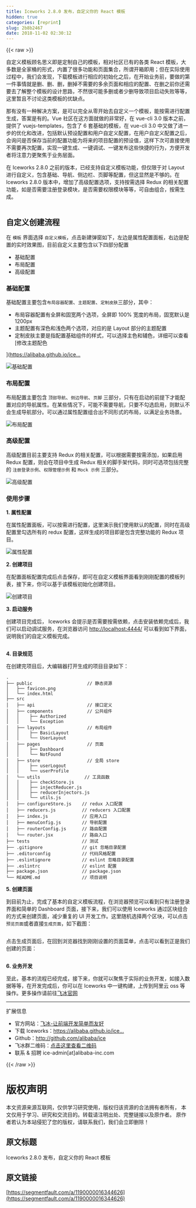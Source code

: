 ```yaml
---
title: Iceworks 2.8.0 发布，自定义你的 React 模板
hidden: true
categories: [reprint]
slug: 2b8b2467
date: 2018-11-02 02:30:12
---
```


{{< raw >}}
<p>&#x81EA;&#x5B9A;&#x4E49;&#x6A21;&#x677F;&#x987E;&#x540D;&#x601D;&#x4E49;&#x5373;&#x662F;&#x5B9A;&#x5236;&#x81EA;&#x5DF1;&#x7684;&#x6A21;&#x677F;&#xFF0C;&#x76F8;&#x5BF9;&#x793E;&#x533A;&#x5DF2;&#x6709;&#x7684;&#x5404;&#x7C7B; React &#x6A21;&#x677F;&#xFF0C;&#x5927;&#x591A;&#x6570;&#x662F;&#x5168;&#x5BB6;&#x6876;&#x7684;&#x5F62;&#x5F0F;&#xFF0C;&#x5185;&#x7F6E;&#x4E86;&#x5F88;&#x591A;&#x529F;&#x80FD;&#x548C;&#x9875;&#x9762;&#x96C6;&#x5408;&#xFF0C;&#x6240;&#x8C13;&#x5F00;&#x7BB1;&#x5373;&#x7528;&#xFF1B;&#x4F46;&#x5728;&#x5B9E;&#x9645;&#x4F7F;&#x7528;&#x8FC7;&#x7A0B;&#x4E2D;&#xFF0C;&#x6211;&#x4EEC;&#x4F1A;&#x53D1;&#x73B0;&#xFF0C;&#x4E0B;&#x8F7D;&#x6A21;&#x677F;&#x8FDB;&#x884C;&#x76F8;&#x5E94;&#x7684;&#x521D;&#x59CB;&#x5316;&#x4E4B;&#x540E;&#xFF0C;&#x5728;&#x5F00;&#x59CB;&#x4E1A;&#x52A1;&#x524D;&#xFF0C;&#x8981;&#x505A;&#x7684;&#x7B2C;&#x4E00;&#x4EF6;&#x4E8B;&#x60C5;&#x5C31;&#x662F;&#x5220;&#x3001;&#x5220;&#x3001;&#x5220;&#xFF0C;&#x5220;&#x6389;&#x4E0D;&#x9700;&#x8981;&#x7684;&#x591A;&#x4F59;&#x9875;&#x9762;&#x548C;&#x76F8;&#x5E94;&#x7684;&#x914D;&#x7F6E;&#x3001;&#x5728;&#x5220;&#x4E4B;&#x524D;&#x4F60;&#x8FD8;&#x9700;&#x8981;&#x53BB;&#x4E86;&#x89E3;&#x6574;&#x4E2A;&#x6A21;&#x677F;&#x7684;&#x8BBE;&#x8BA1;&#x601D;&#x8DEF;&#xFF0C;&#x4E0D;&#x7136;&#x5F88;&#x53EF;&#x80FD;&#x591A;&#x5220;&#x6216;&#x8005;&#x5C11;&#x5220;&#x5BFC;&#x81F4;&#x9879;&#x76EE;&#x542F;&#x52A8;&#x5931;&#x8D25;&#x7B49;&#x7B49;&#xFF0C;&#x8FD9;&#x91CC;&#x6682;&#x4E14;&#x4E0D;&#x8BA8;&#x8BBA;&#x8FD9;&#x7C7B;&#x6A21;&#x677F;&#x7684;&#x4F18;&#x7F3A;&#x70B9;&#x3002;</p><p>&#x90A3;&#x6709;&#x6CA1;&#x6709;&#x4E00;&#x79CD;&#x89E3;&#x51B3;&#x65B9;&#x6848;&#xFF0C;&#x662F;&#x53EF;&#x4EE5;&#x5B8C;&#x5168;&#x4ECE;&#x96F6;&#x5F00;&#x59CB;&#x53BB;&#x81EA;&#x5B9A;&#x4E49;&#x4E00;&#x4E2A;&#x6A21;&#x677F;&#xFF0C;&#x80FD;&#x6309;&#x9700;&#x8FDB;&#x884C;&#x914D;&#x7F6E;&#x751F;&#x6210;&#xFF0C;&#x7B54;&#x6848;&#x662F;&#x6709;&#x7684;&#x3002;Vue &#x793E;&#x533A;&#x5728;&#x8FD9;&#x65B9;&#x9762;&#x5C31;&#x505A;&#x7684;&#x975E;&#x5E38;&#x597D;&#xFF0C;&#x5728; vue-cli 3.0 &#x7248;&#x672C;&#x4E4B;&#x524D;&#xFF0C;&#x63D0;&#x4F9B;&#x4E86; vuejs-templates&#xFF0C;&#x5305;&#x542B;&#x4E86; 6 &#x5957;&#x57FA;&#x7840;&#x7684;&#x6A21;&#x677F;&#xFF0C;&#x5728; vue-cli 3.0 &#x4E2D;&#x53C8;&#x505A;&#x4E86;&#x8FDB;&#x4E00;&#x6B65;&#x7684;&#x4F18;&#x5316;&#x548C;&#x6539;&#x8FDB;&#xFF0C;&#x5305;&#x62EC;&#x9ED8;&#x8BA4;&#x9884;&#x8BBE;&#x914D;&#x7F6E;&#x548C;&#x7528;&#x6237;&#x81EA;&#x5B9A;&#x4E49;&#x914D;&#x7F6E;&#xFF0C;&#x5728;&#x7528;&#x6237;&#x81EA;&#x5B9A;&#x4E49;&#x914D;&#x7F6E;&#x4E4B;&#x540E;&#xFF0C;&#x4F1A;&#x8BE2;&#x95EE;&#x662F;&#x5426;&#x4FDD;&#x5B58;&#x5F53;&#x524D;&#x7684;&#x914D;&#x7F6E;&#x529F;&#x80FD;&#x4E3A;&#x5C06;&#x6765;&#x7684;&#x9879;&#x76EE;&#x914D;&#x7F6E;&#x7684;&#x9884;&#x8BBE;&#x503C;&#xFF0C;&#x8FD9;&#x6837;&#x4E0B;&#x6B21;&#x53EF;&#x76F4;&#x63A5;&#x4F7F;&#x7528;&#x4E0D;&#x9700;&#x8981;&#x518D;&#x6B21;&#x914D;&#x7F6E;&#xFF0C;&#x5B9E;&#x73B0;&#x4E00;&#x952E;&#x751F;&#x6210;&#x3001;&#x4E00;&#x952E;&#x8C03;&#x8BD5;&#x3001;&#x4E00;&#x952E;&#x53D1;&#x5E03;&#x8FD9;&#x4E9B;&#x5FEB;&#x6377;&#x7684;&#x884C;&#x4E3A;&#xFF0C;&#x65B9;&#x4FBF;&#x5F00;&#x53D1;&#x8005;&#x5C06;&#x6CE8;&#x610F;&#x529B;&#x66F4;&#x805A;&#x7126;&#x4E8E;&#x4E1A;&#x52A1;&#x5C42;&#x9762;&#x3002;</p><p>&#x5728; Iceworks 2.8.0 &#x4E4B;&#x524D;&#x7684;&#x7248;&#x672C;&#xFF0C;&#x5DF2;&#x7ECF;&#x652F;&#x6301;&#x81EA;&#x5B9A;&#x4E49;&#x6A21;&#x677F;&#x529F;&#x80FD;&#xFF0C;&#x4F46;&#x4EC5;&#x9650;&#x4E8E;&#x5BF9; Layout &#x8FDB;&#x884C;&#x81EA;&#x5B9A;&#x4E49;&#xFF0C;&#x5305;&#x542B;&#x57FA;&#x7840;&#x3001;&#x5BFC;&#x822A;&#x3001;&#x4FA7;&#x8FB9;&#x680F;&#x3001;&#x9875;&#x811A;&#x7B49;&#x914D;&#x7F6E;&#xFF0C;&#x4F46;&#x8FD9;&#x663E;&#x7136;&#x662F;&#x4E0D;&#x591F;&#x7684;&#x3002;&#x5728; Iceworks 2.8.0 &#x7248;&#x672C;&#x4E2D;&#xFF0C;&#x589E;&#x52A0;&#x4E86;&#x9AD8;&#x7EA7;&#x914D;&#x7F6E;&#x9009;&#x9879;&#xFF0C;&#x652F;&#x6301;&#x6309;&#x9700;&#x9009;&#x62E9; Redux &#x7684;&#x76F8;&#x5173;&#x914D;&#x7F6E;&#x529F;&#x80FD;&#xFF0C;&#x5982;&#x662F;&#x5426;&#x9700;&#x8981;&#x6CE8;&#x518C;&#x767B;&#x5F55;&#x6A21;&#x5757;&#xFF0C;&#x662F;&#x5426;&#x9700;&#x8981;&#x6743;&#x9650;&#x6A21;&#x5757;&#x7B49;&#x7B49;&#xFF0C;&#x53EF;&#x81EA;&#x7531;&#x7EC4;&#x5408;&#xFF0C;&#x6309;&#x9700;&#x751F;&#x6210;&#x3002;</p><p><span class="img-wrap"><img data-src="https://img.alicdn.com/tfs/TB1YobYr3ZC2uNjSZFnXXaxZpXa-861-592.gif" src="https://static.alili.techhttps://img.alicdn.com/tfs/TB1YobYr3ZC2uNjSZFnXXaxZpXa-861-592.gif" alt="" title="" style="cursor:pointer;display:inline"></span></p><h2 id="articleHeader0">&#x81EA;&#x5B9A;&#x4E49;&#x521B;&#x5EFA;&#x6D41;&#x7A0B;</h2><p>&#x5728; <code>&#x6A21;&#x677F;</code> &#x754C;&#x9762;&#x9009;&#x62E9; <code>&#x81EA;&#x5B9A;&#x4E49;&#x6A21;&#x677F;</code>&#xFF0C;&#x70B9;&#x51FB;&#x65B0;&#x5EFA;&#x5F39;&#x7A97;&#x5982;&#x4E0B;&#xFF0C;&#x5DE6;&#x8FB9;&#x662F;&#x5C5E;&#x6027;&#x914D;&#x7F6E;&#x9762;&#x677F;&#xFF0C;&#x53F3;&#x8FB9;&#x662F;&#x914D;&#x7F6E;&#x7684;&#x5B9E;&#x65F6;&#x6548;&#x679C;&#x56FE;&#xFF0C;&#x76EE;&#x524D;&#x81EA;&#x5B9A;&#x4E49;&#x4E3B;&#x8981;&#x5305;&#x542B;&#x4EE5;&#x4E0B;&#x56DB;&#x90E8;&#x5206;&#x914D;&#x7F6E;</p><ul><li>&#x57FA;&#x7840;&#x914D;&#x7F6E;</li><li>&#x5E03;&#x5C40;&#x914D;&#x7F6E;</li><li>&#x9AD8;&#x7EA7;&#x914D;&#x7F6E;</li></ul><h3 id="articleHeader1">&#x57FA;&#x7840;&#x914D;&#x7F6E;</h3><p>&#x57FA;&#x7840;&#x914D;&#x7F6E;&#x4E3B;&#x8981;&#x5305;&#x542B;<code>&#x5E03;&#x5C40;&#x5BB9;&#x5668;&#x914D;&#x7F6E;</code>&#x3001;<code>&#x4E3B;&#x9898;&#x914D;&#x7F6E;</code>&#x3001;<code>&#x5B9A;&#x5236;&#x76AE;&#x80A4;</code>&#x4E09;&#x90E8;&#x5206;&#xFF0C;&#x5176;&#x4E2D;&#xFF1A;</p><ul><li>&#x5E03;&#x5C40;&#x5BB9;&#x5668;&#x914D;&#x7F6E;&#x6709;&#x5168;&#x5C4F;&#x548C;&#x56FA;&#x5BBD;&#x4E24;&#x4E2A;&#x9009;&#x9879;&#xFF0C;&#x5168;&#x5C4F;&#x5373; 100% &#x5BBD;&#x5EA6;&#x7684;&#x5E03;&#x5C40;&#xFF0C;&#x56FA;&#x5BBD;&#x9ED8;&#x8BA4;&#x662F; 1200px</li><li>&#x4E3B;&#x9898;&#x914D;&#x7F6E;&#x6709;&#x6DF1;&#x8272;&#x548C;&#x6D45;&#x8272;&#x4E24;&#x4E2A;&#x9009;&#x9879;&#xFF0C;&#x5BF9;&#x5E94;&#x7684;&#x662F; Layout &#x90E8;&#x5206;&#x7684;&#x4E3B;&#x9898;&#x914D;&#x7F6E;</li><li>&#x5B9A;&#x5236;&#x76AE;&#x80A4;&#x4E3B;&#x8981;&#x662F;&#x6307;&#x914D;&#x7F6E;&#x57FA;&#x7840;&#x7EC4;&#x4EF6;&#x7684;&#x6837;&#x5F0F;&#xFF0C;&#x53EF;&#x4EE5;&#x9009;&#x62E9;&#x4E3B;&#x8272;&#x548C;&#x8F85;&#x8272;&#xFF0C;&#x8BE6;&#x7EC6;&#x53EF;&#x4EE5;&#x67E5;&#x770B;[&#x4FEE;&#x6539;&#x4E3B;&#x9898;&#x914D;&#x8272;</li></ul><p>](<a href="https://alibaba.github.io/ice/docs/advanced/custom-theme)" rel="nofollow noreferrer" target="_blank">https://alibaba.github.io/ice...</a></p><p><span class="img-wrap"><img data-src="https://img.alicdn.com/tfs/TB1jnWfwHwrBKNjSZPcXXXpapXa-1908-1368.png" src="https://static.alili.techhttps://img.alicdn.com/tfs/TB1jnWfwHwrBKNjSZPcXXXpapXa-1908-1368.png" alt="&#x57FA;&#x7840;&#x914D;&#x7F6E;" title="&#x57FA;&#x7840;&#x914D;&#x7F6E;" style="cursor:pointer;display:inline"></span></p><h3 id="articleHeader2">&#x5E03;&#x5C40;&#x914D;&#x7F6E;</h3><p>&#x5E03;&#x5C40;&#x914D;&#x7F6E;&#x4E3B;&#x8981;&#x5305;&#x542B; <code>&#x9876;&#x90E8;&#x5BFC;&#x822A;</code>&#x3001;<code>&#x4FA7;&#x8FB9;&#x5BFC;&#x822A;</code>&#x3001;<code>&#x9875;&#x811A;</code> &#x4E09;&#x90E8;&#x5206;&#xFF0C;&#x53EA;&#x6709;&#x5728;&#x542F;&#x52A8;&#x7684;&#x524D;&#x63D0;&#x4E0B;&#x624D;&#x80FD;&#x914D;&#x7F6E;&#x5BF9;&#x5E94;&#x7684;&#x5BFC;&#x822A;&#x5C5E;&#x6027;&#x3002;&#x5728;&#x67D0;&#x4E9B;&#x60C5;&#x51B5;&#x4E0B;&#xFF0C;&#x53EF;&#x80FD;&#x4E0D;&#x9700;&#x8981;&#x5BFC;&#x822A;&#xFF0C;&#x53EA;&#x8981;&#x4E0D;&#x52FE;&#x9009;&#x542F;&#x7528;&#xFF0C;&#x5219;&#x9ED8;&#x8BA4;&#x4E0D;&#x4F1A;&#x751F;&#x6210;&#x5BFC;&#x822A;&#x90E8;&#x5206;&#x3002;&#x53EF;&#x4EE5;&#x901A;&#x8FC7;&#x5C5E;&#x6027;&#x914D;&#x7F6E;&#x7EC4;&#x5408;&#x51FA;&#x4E0D;&#x540C;&#x5F62;&#x5F0F;&#x7684;&#x5E03;&#x5C40;&#xFF0C;&#x4EE5;&#x6EE1;&#x8DB3;&#x4E1A;&#x52A1;&#x573A;&#x666F;&#x3002;</p><p><span class="img-wrap"><img data-src="https://img.alicdn.com/tfs/TB1WTNbw8jTBKNjSZFDXXbVgVXa-1732-1194.png" src="https://static.alili.techhttps://img.alicdn.com/tfs/TB1WTNbw8jTBKNjSZFDXXbVgVXa-1732-1194.png" alt="&#x5E03;&#x5C40;&#x914D;&#x7F6E;" title="&#x5E03;&#x5C40;&#x914D;&#x7F6E;" style="cursor:pointer;display:inline"></span></p><h3 id="articleHeader3">&#x9AD8;&#x7EA7;&#x914D;&#x7F6E;</h3><p>&#x9AD8;&#x7EA7;&#x914D;&#x7F6E;&#x76EE;&#x524D;&#x4E3B;&#x8981;&#x652F;&#x6301; Redux &#x7684;&#x76F8;&#x5173;&#x914D;&#x7F6E;&#xFF0C;&#x53EF;&#x4EE5;&#x6839;&#x636E;&#x9700;&#x8981;&#x6309;&#x9700;&#x6DFB;&#x52A0;&#xFF0C;&#x5982;&#x679C;&#x542F;&#x7528; Redux &#x914D;&#x7F6E;&#xFF0C;&#x5219;&#x4F1A;&#x5728;&#x9879;&#x76EE;&#x4E2D;&#x751F;&#x6210; Redux &#x76F8;&#x5173;&#x7684;&#x811A;&#x624B;&#x67B6;&#x4EE3;&#x7801;&#xFF0C;&#x540C;&#x65F6;&#x53EF;&#x9009;&#x9879;&#x5305;&#x62EC;&#x5B8C;&#x6574;&#x7684; <code>&#x6CE8;&#x518C;&#x767B;&#x5F55;&#x793A;&#x4F8B;</code>&#x3001;<code>&#x6743;&#x9650;&#x7BA1;&#x7406;&#x793A;&#x4F8B;</code> &#x548C; <code>Mock &#x793A;&#x4F8B;</code> &#x4E09;&#x90E8;&#x5206;&#x3002;</p><p><span class="img-wrap"><img data-src="https://img.alicdn.com/tfs/TB1RCXDwYZnBKNjSZFhXXc.oXXa-1908-1368.png" src="https://static.alili.techhttps://img.alicdn.com/tfs/TB1RCXDwYZnBKNjSZFhXXc.oXXa-1908-1368.png" alt="&#x9AD8;&#x7EA7;&#x914D;&#x7F6E;" title="&#x9AD8;&#x7EA7;&#x914D;&#x7F6E;" style="cursor:pointer"></span></p><h3 id="articleHeader4">&#x4F7F;&#x7528;&#x6B65;&#x9AA4;</h3><p><strong>1. &#x5C5E;&#x6027;&#x914D;&#x7F6E;</strong></p><p>&#x5728;&#x5C5E;&#x6027;&#x914D;&#x7F6E;&#x9762;&#x677F;&#xFF0C;&#x53EF;&#x4EE5;&#x6309;&#x9700;&#x8FDB;&#x884C;&#x914D;&#x7F6E;&#xFF0C;&#x8FD9;&#x91CC;&#x6F14;&#x793A;&#x6211;&#x4EEC;&#x4F7F;&#x7528;&#x9ED8;&#x8BA4;&#x7684;&#x914D;&#x7F6E;&#xFF0C;&#x540C;&#x65F6;&#x5728;&#x9AD8;&#x7EA7;&#x914D;&#x7F6E;&#x91CC;&#x52FE;&#x9009;&#x6240;&#x6709;&#x7684; redux &#x914D;&#x7F6E;&#xFF0C;&#x8FD9;&#x6837;&#x751F;&#x6210;&#x7684;&#x9879;&#x76EE;&#x5373;&#x662F;&#x5305;&#x542B;&#x5B8C;&#x6574;&#x529F;&#x80FD;&#x7684; Redux &#x9879;&#x76EE;&#x3002;</p><p><span class="img-wrap"><img data-src="https://img.alicdn.com/tfs/TB1jnWfwHwrBKNjSZPcXXXpapXa-1908-1368.png" src="https://static.alili.techhttps://img.alicdn.com/tfs/TB1jnWfwHwrBKNjSZPcXXXpapXa-1908-1368.png" alt="&#x5C5E;&#x6027;&#x914D;&#x7F6E;" title="&#x5C5E;&#x6027;&#x914D;&#x7F6E;" style="cursor:pointer;display:inline"></span></p><p><strong>2. &#x521B;&#x5EFA;&#x9879;&#x76EE;</strong></p><p>&#x5728;&#x914D;&#x7F6E;&#x9762;&#x677F;&#x914D;&#x7F6E;&#x5B8C;&#x6210;&#x540E;&#x70B9;&#x51FB;&#x4FDD;&#x5B58;&#xFF0C;&#x5373;&#x53EF;&#x5728;&#x81EA;&#x5B9A;&#x4E49;&#x6A21;&#x677F;&#x754C;&#x9762;&#x770B;&#x5230;&#x521A;&#x521A;&#x914D;&#x7F6E;&#x7684;&#x6A21;&#x677F;&#x5217;&#x8868;&#xFF0C;&#x63A5;&#x4E0B;&#x6765;&#xFF0C;&#x4F60;&#x53EF;&#x4EE5;&#x57FA;&#x4E8E;&#x8BE5;&#x6A21;&#x677F;&#x521D;&#x59CB;&#x5316;&#x521B;&#x5EFA;&#x9879;&#x76EE;&#x3002;</p><p><span class="img-wrap"><img data-src="https://img.alicdn.com/tfs/TB11uGZwRnTBKNjSZPfXXbf1XXa-1908-1368.png" src="https://static.alili.techhttps://img.alicdn.com/tfs/TB11uGZwRnTBKNjSZPfXXbf1XXa-1908-1368.png" alt="&#x521B;&#x5EFA;&#x9879;&#x76EE;" title="&#x521B;&#x5EFA;&#x9879;&#x76EE;" style="cursor:pointer;display:inline"></span></p><p><strong>3. &#x542F;&#x52A8;&#x670D;&#x52A1;</strong></p><p>&#x521B;&#x5EFA;&#x9879;&#x76EE;&#x5B8C;&#x6210;&#x540E;&#xFF0C; Iceworks &#x4F1A;&#x63D0;&#x793A;&#x662F;&#x5426;&#x9700;&#x8981;&#x6309;&#x9700;&#x4F9D;&#x8D56;&#xFF0C;&#x70B9;&#x51FB;&#x5B89;&#x88C5;&#x4F9D;&#x8D56;&#x5B8C;&#x6210;&#x540E;&#xFF0C;&#x6211;&#x4EEC;&#x53EF;&#x4EE5;&#x542F;&#x52A8;&#x8C03;&#x8BD5;&#x670D;&#x52A1;&#xFF0C;&#x5728;&#x6D4F;&#x89C8;&#x5668;&#x8BBF;&#x95EE; <a href="http://localhost:4444/" rel="nofollow noreferrer" target="_blank">http://localhost:4444/</a> &#x53EF;&#x4EE5;&#x770B;&#x5230;&#x5982;&#x4E0B;&#x754C;&#x9762;&#xFF0C;&#x8BF4;&#x660E;&#x6211;&#x4EEC;&#x7684;&#x81EA;&#x5B9A;&#x4E49;&#x6A21;&#x677F;&#x5B8C;&#x6210;&#x3002;</p><p><span class="img-wrap"><img data-src="https://img.alicdn.com/tfs/TB1gkRpwVkoBKNjSZFEXXbrEVXa-2870-1590.png" src="https://static.alili.techhttps://img.alicdn.com/tfs/TB1gkRpwVkoBKNjSZFEXXbrEVXa-2870-1590.png" alt="" title="" style="cursor:pointer;display:inline"></span></p><p><strong>4. &#x76EE;&#x5F55;&#x89C4;&#x8303;</strong></p><p>&#x5728;&#x521B;&#x5EFA;&#x5B8C;&#x9879;&#x76EE;&#x540E;&#xFF0C;&#x5927;&#x7F16;&#x8F91;&#x5668;&#x6253;&#x5F00;&#x751F;&#x6210;&#x7684;&#x9879;&#x76EE;&#x76EE;&#x5F55;&#x5982;&#x4E0B;&#xFF1A;</p><div class="widget-codetool" style="display:none"><div class="widget-codetool--inner"><span class="selectCode code-tool" data-toggle="tooltip" data-placement="top" title="" data-original-title="&#x5168;&#x9009;"></span> <span type="button" class="copyCode code-tool" data-toggle="tooltip" data-placement="top" data-clipboard-text=".
&#x251C;&#x2500;&#x2500; public                     // &#x9759;&#x6001;&#x8D44;&#x6E90;
&#x2502;   &#x251C;&#x2500;&#x2500; favicon.png
&#x2502;   &#x2514;&#x2500;&#x2500; index.html
&#x251C;&#x2500;&#x2500; src
&#x2502;   &#x251C;&#x2500;&#x2500; api                    // &#x63A5;&#x53E3;&#x5B9A;&#x4E49;
&#x2502;   &#x251C;&#x2500;&#x2500; components             // &#x516C;&#x5171;&#x7EC4;&#x4EF6;
&#x2502;   &#x2502;    &#x251C;&#x2500;&#x2500; Authorized
&#x2502;   &#x2502;    &#x2514;&#x2500;&#x2500; Exception
&#x2502;   &#x251C;&#x2500;&#x2500; layouts                // &#x5E03;&#x5C40;&#x7EC4;&#x4EF6;
&#x2502;   &#x2502;    &#x251C;&#x2500;&#x2500; BasicLayout
&#x2502;   &#x2502;    &#x2514;&#x2500;&#x2500; UserLayout
&#x2502;   &#x251C;&#x2500;&#x2500; pages                  // &#x9875;&#x9762;
&#x2502;   &#x2502;    &#x251C;&#x2500;&#x2500; Dashboard
&#x2502;   &#x2502;    &#x2514;&#x2500;&#x2500; NotFound
&#x2502;   &#x251C;&#x2500;&#x2500; store                  // &#x5168;&#x5C40; store
&#x2502;   &#x2502;    &#x251C;&#x2500;&#x2500; userLogout
&#x2502;   &#x2502;    &#x2514;&#x2500;&#x2500; userProfile
&#x2502;   &#x2514;&#x2500;&#x2500; utils                 // &#x5DE5;&#x5177;&#x51FD;&#x6570;
&#x2502;   &#x2502;    &#x251C;&#x2500;&#x2500; checkStore.js
&#x2502;   &#x2502;    &#x251C;&#x2500;&#x2500; injectReducer.js
&#x2502;   &#x2502;    &#x251C;&#x2500;&#x2500; reducerInjectors.js
&#x2502;   &#x2502;    &#x2514;&#x2500;&#x2500; utils.js
&#x2502;   &#x251C;&#x2500;&#x2500; configureStore.js    // redux &#x5165;&#x53E3;&#x914D;&#x7F6E;
&#x2502;   &#x251C;&#x2500;&#x2500; reducers.js          // reducers &#x5165;&#x53E3;&#x914D;&#x7F6E;
&#x2502;   &#x251C;&#x2500;&#x2500; index.js             // &#x5E94;&#x7528;&#x5165;&#x53E3;
&#x2502;   &#x251C;&#x2500;&#x2500; menuConfig.js        // &#x5BFC;&#x822A;&#x914D;&#x7F6E;
&#x2502;   &#x251C;&#x2500;&#x2500; routerConfig.js      // &#x8DEF;&#x7531;&#x914D;&#x7F6E;
&#x2502;   &#x2514;&#x2500;&#x2500; router.jsx           // &#x8DEF;&#x7531;&#x5165;&#x53E3;
&#x251C;&#x2500;&#x2500; tests                    // &#x6D4B;&#x8BD5;
&#x251C;&#x2500;&#x2500; .gitignore               // git &#x5FFD;&#x7565;&#x76EE;&#x5F55;&#x914D;&#x7F6E;
&#x251C;&#x2500;&#x2500; .editorconfig            // &#x4EE3;&#x7801;&#x98CE;&#x683C;&#x914D;&#x7F6E;
&#x251C;&#x2500;&#x2500; .eslintignore            // eslint &#x5FFD;&#x7565;&#x76EE;&#x5F55;&#x914D;&#x7F6E;
&#x251C;&#x2500;&#x2500; .eslintrc                // eslint &#x914D;&#x7F6E;
&#x251C;&#x2500;&#x2500; package.json             // package.json
&#x2514;&#x2500;&#x2500; README.md                // &#x9879;&#x76EE;&#x8BF4;&#x660E;" title="" data-original-title="&#x590D;&#x5236;"></span> <span type="button" class="saveToNote code-tool" data-toggle="tooltip" data-placement="top" title="" data-original-title="&#x653E;&#x8FDB;&#x7B14;&#x8BB0;"></span></div></div><pre class="hljs stylus"><code>.
&#x251C;&#x2500;&#x2500; public                     <span class="hljs-comment">// &#x9759;&#x6001;&#x8D44;&#x6E90;</span>
&#x2502;   &#x251C;&#x2500;&#x2500; favicon<span class="hljs-selector-class">.png</span>
&#x2502;   &#x2514;&#x2500;&#x2500; index<span class="hljs-selector-class">.html</span>
&#x251C;&#x2500;&#x2500; src
&#x2502;   &#x251C;&#x2500;&#x2500; api                    <span class="hljs-comment">// &#x63A5;&#x53E3;&#x5B9A;&#x4E49;</span>
&#x2502;   &#x251C;&#x2500;&#x2500; components             <span class="hljs-comment">// &#x516C;&#x5171;&#x7EC4;&#x4EF6;</span>
&#x2502;   &#x2502;    &#x251C;&#x2500;&#x2500; Authorized
&#x2502;   &#x2502;    &#x2514;&#x2500;&#x2500; Exception
&#x2502;   &#x251C;&#x2500;&#x2500; layouts                <span class="hljs-comment">// &#x5E03;&#x5C40;&#x7EC4;&#x4EF6;</span>
&#x2502;   &#x2502;    &#x251C;&#x2500;&#x2500; BasicLayout
&#x2502;   &#x2502;    &#x2514;&#x2500;&#x2500; UserLayout
&#x2502;   &#x251C;&#x2500;&#x2500; pages                  <span class="hljs-comment">// &#x9875;&#x9762;</span>
&#x2502;   &#x2502;    &#x251C;&#x2500;&#x2500; Dashboard
&#x2502;   &#x2502;    &#x2514;&#x2500;&#x2500; NotFound
&#x2502;   &#x251C;&#x2500;&#x2500; store                  <span class="hljs-comment">// &#x5168;&#x5C40; store</span>
&#x2502;   &#x2502;    &#x251C;&#x2500;&#x2500; userLogout
&#x2502;   &#x2502;    &#x2514;&#x2500;&#x2500; userProfile
&#x2502;   &#x2514;&#x2500;&#x2500; utils                 <span class="hljs-comment">// &#x5DE5;&#x5177;&#x51FD;&#x6570;</span>
&#x2502;   &#x2502;    &#x251C;&#x2500;&#x2500; checkStore<span class="hljs-selector-class">.js</span>
&#x2502;   &#x2502;    &#x251C;&#x2500;&#x2500; injectReducer<span class="hljs-selector-class">.js</span>
&#x2502;   &#x2502;    &#x251C;&#x2500;&#x2500; reducerInjectors<span class="hljs-selector-class">.js</span>
&#x2502;   &#x2502;    &#x2514;&#x2500;&#x2500; utils<span class="hljs-selector-class">.js</span>
&#x2502;   &#x251C;&#x2500;&#x2500; configureStore<span class="hljs-selector-class">.js</span>    <span class="hljs-comment">// redux &#x5165;&#x53E3;&#x914D;&#x7F6E;</span>
&#x2502;   &#x251C;&#x2500;&#x2500; reducers<span class="hljs-selector-class">.js</span>          <span class="hljs-comment">// reducers &#x5165;&#x53E3;&#x914D;&#x7F6E;</span>
&#x2502;   &#x251C;&#x2500;&#x2500; index<span class="hljs-selector-class">.js</span>             <span class="hljs-comment">// &#x5E94;&#x7528;&#x5165;&#x53E3;</span>
&#x2502;   &#x251C;&#x2500;&#x2500; menuConfig<span class="hljs-selector-class">.js</span>        <span class="hljs-comment">// &#x5BFC;&#x822A;&#x914D;&#x7F6E;</span>
&#x2502;   &#x251C;&#x2500;&#x2500; routerConfig<span class="hljs-selector-class">.js</span>      <span class="hljs-comment">// &#x8DEF;&#x7531;&#x914D;&#x7F6E;</span>
&#x2502;   &#x2514;&#x2500;&#x2500; router<span class="hljs-selector-class">.jsx</span>           <span class="hljs-comment">// &#x8DEF;&#x7531;&#x5165;&#x53E3;</span>
&#x251C;&#x2500;&#x2500; tests                    <span class="hljs-comment">// &#x6D4B;&#x8BD5;</span>
&#x251C;&#x2500;&#x2500; <span class="hljs-selector-class">.gitignore</span>               <span class="hljs-comment">// git &#x5FFD;&#x7565;&#x76EE;&#x5F55;&#x914D;&#x7F6E;</span>
&#x251C;&#x2500;&#x2500; <span class="hljs-selector-class">.editorconfig</span>            <span class="hljs-comment">// &#x4EE3;&#x7801;&#x98CE;&#x683C;&#x914D;&#x7F6E;</span>
&#x251C;&#x2500;&#x2500; <span class="hljs-selector-class">.eslintignore</span>            <span class="hljs-comment">// eslint &#x5FFD;&#x7565;&#x76EE;&#x5F55;&#x914D;&#x7F6E;</span>
&#x251C;&#x2500;&#x2500; <span class="hljs-selector-class">.eslintrc</span>                <span class="hljs-comment">// eslint &#x914D;&#x7F6E;</span>
&#x251C;&#x2500;&#x2500; package<span class="hljs-selector-class">.json</span>             <span class="hljs-comment">// package.json</span>
&#x2514;&#x2500;&#x2500; README<span class="hljs-selector-class">.md</span>                <span class="hljs-comment">// &#x9879;&#x76EE;&#x8BF4;&#x660E;</span></code></pre><p><strong>5. &#x521B;&#x5EFA;&#x9875;&#x9762;</strong></p><p>&#x5230;&#x76EE;&#x524D;&#x4E3A;&#x6B62;&#xFF0C;&#x5B8C;&#x6210;&#x4E86;&#x57FA;&#x672C;&#x7684;&#x81EA;&#x5B9A;&#x4E49;&#x6A21;&#x677F;&#x6D41;&#x7A0B;&#xFF0C;&#x5728;&#x6D4F;&#x89C8;&#x5668;&#x9884;&#x89C8;&#x53EF;&#x4EE5;&#x770B;&#x5230;&#x53EA;&#x6709;&#x6CE8;&#x518C;&#x767B;&#x5F55;&#x754C;&#x9762;&#x548C;&#x7B80;&#x5355;&#x7684; Dashboard &#x9875;&#x9762;&#xFF0C;&#x63A5;&#x4E0B;&#x6765;&#xFF0C;&#x6211;&#x4EEC;&#x53EF;&#x4EE5;&#x4F7F;&#x7528; Iceworks &#x901A;&#x8FC7;&#x533A;&#x5757;&#x7EC4;&#x5408;&#x7684;&#x65B9;&#x5F0F;&#x6765;&#x521B;&#x5EFA;&#x9875;&#x9762;&#xFF0C;&#x51CF;&#x5C11;&#x91CD;&#x590D;&#x7684; UI &#x5F00;&#x53D1;&#x5DE5;&#x4F5C;&#x3002;&#x8FD9;&#x91CC;&#x968F;&#x673A;&#x9009;&#x62E9;&#x4E24;&#x4E2A;&#x533A;&#x5757;&#xFF0C;&#x53EF;&#x4EE5;&#x70B9;&#x51FB;<code>&#x9884;&#x89C8;&#x9875;&#x9762;</code>&#x6216;&#x8005;&#x76F4;&#x63A5;<code>&#x751F;&#x6210;&#x9875;&#x9762;</code>&#xFF0C;&#x5982;&#x4E0B;&#x622A;&#x56FE;&#xFF1A;</p><p><span class="img-wrap"><img data-src="https://img.alicdn.com/tfs/TB18nFCw7UmBKNjSZFOXXab2XXa-1909-1368.png" src="https://static.alili.techhttps://img.alicdn.com/tfs/TB18nFCw7UmBKNjSZFOXXab2XXa-1909-1368.png" alt="" title="" style="cursor:pointer;display:inline"></span></p><p>&#x70B9;&#x51FB;&#x751F;&#x6210;&#x9875;&#x9762;&#x540E;&#xFF0C;&#x5728;&#x56DE;&#x5230;&#x6D4F;&#x89C8;&#x5668;&#x627E;&#x5230;&#x521A;&#x521A;&#x8BBE;&#x7F6E;&#x7684;&#x9875;&#x9762;&#x83DC;&#x5355;&#xFF0C;&#x70B9;&#x51FB;&#x53EF;&#x4EE5;&#x770B;&#x5230;&#x6B63;&#x662F;&#x6211;&#x4EEC;&#x521B;&#x5EFA;&#x7684;&#x9875;&#x9762;&#xFF1A;</p><p><span class="img-wrap"><img data-src="https://img.alicdn.com/tfs/TB1zQ4xw8smBKNjSZFsXXaXSVXa-2878-1590.png" src="https://static.alili.techhttps://img.alicdn.com/tfs/TB1zQ4xw8smBKNjSZFsXXaXSVXa-2878-1590.png" alt="" title="" style="cursor:pointer;display:inline"></span></p><p><strong>6. &#x4E1A;&#x52A1;&#x5F00;&#x53D1;</strong></p><p>&#x81F3;&#x6B64;&#xFF0C;&#x57FA;&#x672C;&#x7684;&#x6D41;&#x7A0B;&#x5DF2;&#x7ECF;&#x5B8C;&#x6210;&#xFF0C;&#x63A5;&#x4E0B;&#x6765;&#xFF0C;&#x4F60;&#x5C31;&#x53EF;&#x4EE5;&#x805A;&#x7126;&#x4E8E;&#x5B9E;&#x9645;&#x7684;&#x4E1A;&#x52A1;&#x5F00;&#x53D1;&#xFF0C;&#x5982;&#x63A5;&#x5165;&#x6570;&#x636E;&#x7B49;&#x7B49;&#xFF0C;&#x5728;&#x5F00;&#x53D1;&#x5B8C;&#x6210;&#x540E;&#xFF0C;&#x4F60;&#x53EF;&#x4EE5;&#x5728; Iceworks &#x4E2D;&#x4E00;&#x952E;&#x6784;&#x5EFA;&#xFF0C;&#x4E0A;&#x4F20;&#x5230;&#x963F;&#x91CC;&#x4E91; oss &#x7B49;&#x64CD;&#x4F5C;&#x3002;&#x66F4;&#x591A;&#x64CD;&#x4F5C;&#x8BF7;&#x524D;&#x5F80;<a href="https://alibaba.github.io/ice/" rel="nofollow noreferrer" target="_blank">&#x98DE;&#x51B0;&#x5B98;&#x7F51;</a></p><hr><p>&#x6269;&#x5C55;&#x4FE1;&#x606F;</p><ul><li>&#x5B98;&#x65B9;&#x7F51;&#x7AD9;&#xFF1A;<a href="https://alibaba.github.io/ice/" rel="nofollow noreferrer" target="_blank">&#x98DE;&#x51B0;-&#x8BA9;&#x524D;&#x7AEF;&#x5F00;&#x53D1;&#x7B80;&#x5355;&#x800C;&#x53CB;&#x597D;</a></li><li>&#x4E0B;&#x8F7D; Iceworks&#xFF1A;<a href="https://alibaba.github.io/ice/iceworks" rel="nofollow noreferrer" target="_blank">https://alibaba.github.io/ice...</a></li><li>Github&#xFF1A;<a href="http://github.com/alibaba/ice" rel="nofollow noreferrer" target="_blank">http://github.com/alibaba/ice</a></li><li>&#x98DE;&#x51B0;&#x7FA4;&#x4E8C;&#x7EF4;&#x7801;&#xFF1A;<a href="http://ice.alicdn.com/assets/images/qrcode.png" rel="nofollow noreferrer" target="_blank">&#x70B9;&#x51FB;&#x8FD9;&#x91CC;&#x67E5;&#x770B;&#x4E8C;&#x7EF4;&#x7801;</a></li><li>&#x8054;&#x7CFB; &amp; &#x62DB;&#x8058; ice-admin[at]alibaba-inc.com</li></ul>
{{< /raw >}}

# 版权声明
本文资源来源互联网，仅供学习研究使用，版权归该资源的合法拥有者所有，
本文仅用于学习、研究和交流目的。转载请注明出处、完整链接以及原作者。
原作者若认为本站侵犯了您的版权，请联系我们，我们会立即删除！

## 原文标题
Iceworks 2.8.0 发布，自定义你的 React 模板

## 原文链接
[https://segmentfault.com/a/1190000016344626](https://segmentfault.com/a/1190000016344626)

